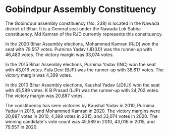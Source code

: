 # Gobindpur Assembly Constituency

The Gobindpur assembly constituency (No. 238) is located in the Nawada district of Bihar. It is a General seat under the Nawada Lok Sabha constituency. Md Kamran of the RJD currently represents this constituency.

In the 2020 Bihar Assembly elections, Mohammed Kamran (RJD) won the seat with 79,557 votes. Purnima Yadav (JD(U)) was the runner-up with 46,483 votes. The victory margin was 33,074 votes.

In the 2015 Bihar Assembly elections, Purnima Yadav (INC) won the seat with 43,016 votes. Fula Devi (BJP) was the runner-up with 38,617 votes. The victory margin was 4,399 votes.

In the 2010 Bihar Assembly elections, Kaushal Yadav (JD(U)) won the seat with 45,589 votes. K B Prasad (LJP) was the runner-up with 24,702 votes. The victory margin was 20,887 votes.

The constituency has seen victories by Kaushal Yadav in 2010, Purnima Yadav in 2015, and Mohammed Kamran in 2020. The victory margins were 20,887 votes in 2010, 4,399 votes in 2015, and 33,074 votes in 2020. The winning candidate's vote count was 45,589 in 2010, 43,016 in 2015, and 79,557 in 2020.
